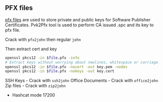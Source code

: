 ## PFX files

[pfx files](https://docs.microsoft.com/en-us/windows-hardware/drivers/install/personal-information-exchange---pfx--files) are used to store private and public keys for Software Publisher Certificates. Pvk2Pfx tool is used to perform CA issued .spc and its key to pfx file.

Crack with `pfx2john` then regular `john`

Then extract cert and key
```bash
openssl pkcs12 -in $file.pfx -info
# Extract keys without worrying about newlines, whitespace or carriage returns
openssl pkcs12 -in $file.pfx -nocert -out key.pem -nodes
openssl pkcs12 -in $file.pfx -nokeys -out key.cert
```


SSH Keys - Crack with `ssh2john`
Office Documents - Crack with `office2john`
Zip files - Crack with `zip2john` 
- Hashcat mode 17200
